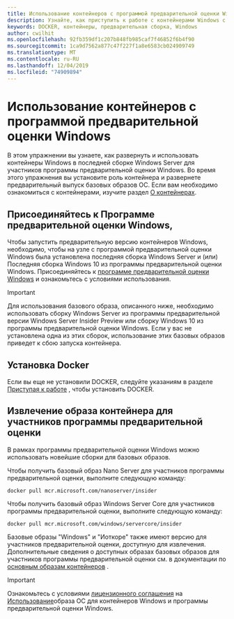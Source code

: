 ```yaml
---
title: Использование контейнеров с программой предварительной оценки Windows
description: Узнайте, как приступить к работе с контейнерами Windows с помощью программы предварительной оценки Windows
keywords: DOCKER, контейнеры, предварительная сборка, Windows
author: cwilhit
ms.openlocfilehash: 92fb359df1c207b848fb985caf7f46852f6b4f90
ms.sourcegitcommit: 1ca9d7562a877c47f227f1a8e6583cb024909749
ms.translationtype: MT
ms.contentlocale: ru-RU
ms.lasthandoff: 12/04/2019
ms.locfileid: "74909894"
---
```

# <a name="use-containers-with-the-windows-insider-program"></a>Использование контейнеров с программой предварительной оценки Windows

В этом упражнении вы узнаете, как развернуть и использовать контейнеры Windows в последней сборке Windows Server для участников программы предварительной оценки Windows. Во время этого упражнения вы установите роль контейнера и развернете предварительный выпуск базовых образов ОС. Если вам необходимо ознакомиться с контейнерами, изучите раздел [О контейнерах](../about/index.md).

## <a name="join-the-windows-insider-program"></a>Присоединяйтесь к Программе предварительной оценки Windows,

Чтобы запустить предварительную версию контейнеров Windows, необходимо, чтобы на узле с программой предварительной оценки Windows была установлена последняя сборка Windows Server и (или) Последняя сборка Windows 10 из программы предварительной оценки Windows. Присоединяйтесь к [программе предварительной оценки Windows](https://insider.windows.com/GettingStarted) и ознакомьтесь с условиями использования.

> [!IMPORTANT]
> Для использования базового образа, описанного ниже, необходимо использовать сборку Windows Server из программы предварительной версии Windows Server Insider Preview или сборку Windows 10 из программы предварительной оценки Windows. Если у вас не установлена одна из этих сборок, использование этих базовых образов приведет к сбою запуска контейнера.

## <a name="install-docker"></a>Установка Docker

Если вы еще не установили DOCKER, следуйте указаниям в разделе [Приступая к работе](../quick-start/set-up-environment.md) , чтобы установить DOCKER.

## <a name="pull-an-insider-container-image"></a>Извлечение образа контейнера для участников программы предварительной оценки

В рамках программы предварительной оценки Windows можно использовать новейшие сборки для базовых образов.

Чтобы получить базовый образ Nano Server для участников программы предварительной оценки, выполните следующую команду:

```console
docker pull mcr.microsoft.com/nanoserver/insider
```

Чтобы получить базовый образ Windows Server Core для участников программы предварительной оценки, выполните следующую команду:

```console
docker pull mcr.microsoft.com/windows/servercore/insider
```

Базовые образы "Windows" и "Иоткоре" также имеют версию для участников предварительной оценки, доступную для извлечения. Дополнительные сведения о доступных образах базовых образов для участников программы предварительной оценки см. в документации по [основным образам контейнеров](../manage-containers/container-base-images.md) .

> [!IMPORTANT]
> Ознакомьтесь с условиями [лицензионного соглашения](../images-eula.md ) на [Использование](https://www.microsoft.com/software-download/windowsinsiderpreviewserver)образа ОС для контейнеров Windows и программы предварительной оценки Windows.

